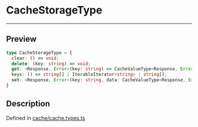 
      
# CacheStorageType

<div class="api-docs__separator" data-reactroot="">

---

</div><div class="api-docs__section" data-reactroot="">

## Preview

</div><div class="api-docs__preview type" data-reactroot="">

```ts
type CacheStorageType = {
  clear: () => void; 
  delete: (key: string) => void; 
  get: <Response, Error>(key: string) => CacheValueType<Response, Error> | undefined; 
  keys: () => string[] | IterableIterator<string> | string[]; 
  set: <Response, Error>(key: string, data: CacheValueType<Response, Error>) => void; 
}
```

</div><div class="api-docs__section" data-reactroot="">

## Description

</div><div class="api-docs__description" data-reactroot=""><span class="api-docs__do-not-parse">



</span></div><div class="api-docs__definition" data-reactroot="">

Defined in [cache/cache.types.ts](https://github.com/BetterTyped/hyper-fetch/blob/982ac882/packages/core/src/cache/cache.types.ts#L48)

</div>